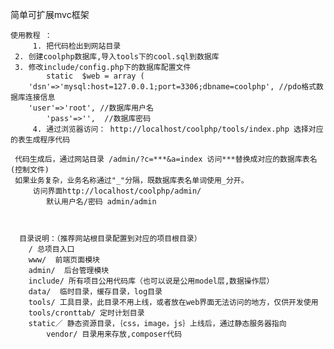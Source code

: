 简单可扩展mvc框架



    使用教程 ： 
         1. 把代码检出到网站目录
	 2. 创建coolphp数据库,导入tools下的cool.sql到数据库
	 3. 修改include/config.php下的数据库配置文件
	    	static  $web = array (
		'dsn'=>'mysql:host=127.0.0.1;port=3306;dbname=coolphp', //pdo格式数据库连接信息
		'user'=>'root', //数据库用户名
        	'pass'=>'',  //数据库密码
         4. 通过浏览器访问： http://localhost/coolphp/tools/index.php 选择对应的表生成程序代码
       
	 代码生成后，通过网站目录 /admin/?c=***&a=index 访问***替换成对应的数据库表名(控制文件)
	 如果业务复杂，业务名称通过"_"分隔，既数据库表名单词使用_分开。
         访问界面http://localhost/coolphp/admin/ 
            默认用户名/密码 admin/admin



      目录说明：（推荐网站根目录配置到对应的项目根目录）
	    / 总项目入口
		www/  前端页面模块 
		admin/  后台管理模块	
		include/ 所有项目公用代码库（也可以说是公用model层,数据操作层）
		data/  临时目录，缓存目录，log目录
		tools/ 工具目录，此目录不用上线，或者放在web界面无法访问的地方，仅供开发使用 
		tools/cronttab/ 定时计划目录
		static／ 静态资源目录，｛css，image，js｝上线后，通过静态服务器指向
	        vendor/ 目录用来存放,composer代码


